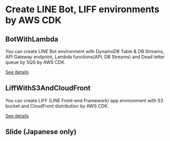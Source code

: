 # Create LINE Bot, LIFF environments by AWS CDK

## BotWithLambda

You can create LINE Bot environment with DynamoDB Table & DB Streams, API Gateway endpoint, Lambda functions(API, DB Streams) and Dead letter queue by SQS by AWS CDK.

[See details](BotWithLambda/)

## LiffWithS3AndCloudFront

You can create LIFF (LINE Front-end Framework) app environment with S3 bucket and CloudFront distribution by AWS CDK.

[See details](LiffWithS3AndCloudFront/)

## Slide (Japanese only)

